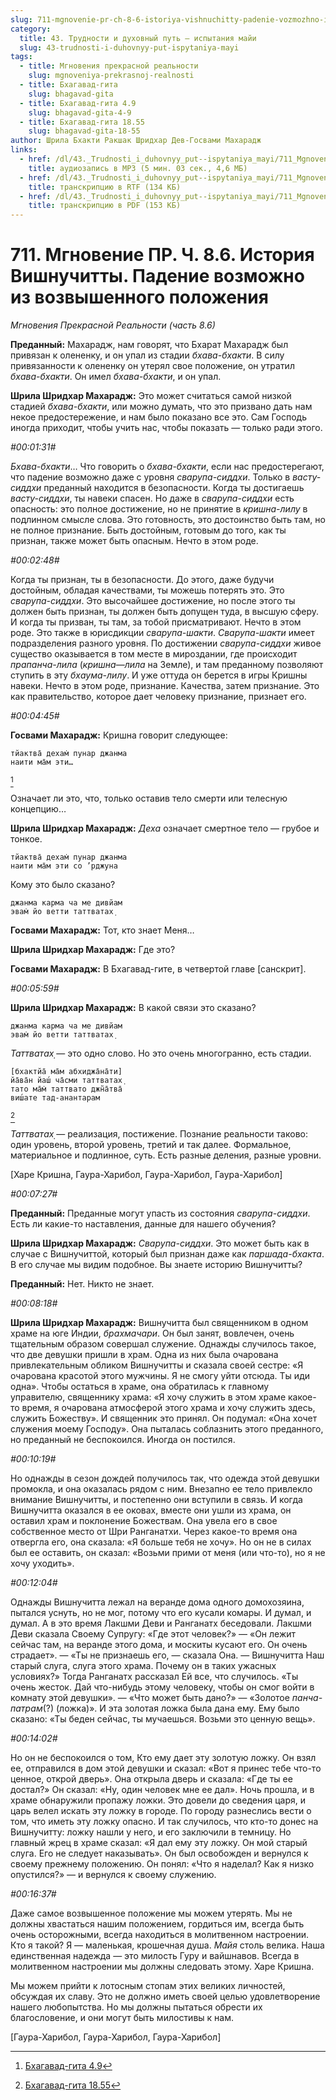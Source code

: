 ```yaml
---
slug: 711-mgnovenie-pr-ch-8-6-istoriya-vishnuchitty-padenie-vozmozhno-iz-vozvyshennogo-polozheniya
category:
  title: 43. Трудности и духовный путь — испытания майи
  slug: 43-trudnosti-i-duhovnyy-put-ispytaniya-mayi
tags:
  - title: Мгновения прекрасной реальности
    slug: mgnoveniya-prekrasnoj-realnosti
  - title: Бхагавад-гита
    slug: bhagavad-gita
  - title: Бхагавад-гита 4.9
    slug: bhagavad-gita-4-9
  - title: Бхагавад-гита 18.55
    slug: bhagavad-gita-18-55
author: Шрила Бхакти Ракшак Шридхар Дев-Госвами Махарадж
links:
  - href: /dl/43._Trudnosti_i_duhovnyy_put--ispytaniya_mayi/711_MgnoveniyaPR_8.6_SridharMj_Istorija_Vishnuchitty_Padenie_vozmozhno_iz_vozvyshennogo_polozhenija.mp3
    title: аудиозапись в MP3 (5 мин. 03 сек., 4,6 МБ)
  - href: /dl/43._Trudnosti_i_duhovnyy_put--ispytaniya_mayi/711_MgnoveniyaPR_8.6_SridharMj_Istorija_Vishnuchitty_Padenie_vozmozhno_iz_vozvyshennogo_polozhenija.rtf
    title: транскрипцию в RTF (134 КБ)
  - href: /dl/43._Trudnosti_i_duhovnyy_put--ispytaniya_mayi/711_MgnoveniyaPR_8.6_SridharMj_Istorija_Vishnuchitty_Padenie_vozmozhno_iz_vozvyshennogo_polozhenija.pdf
    title: транскрипцию в PDF (153 КБ)
---
```


# 711. Мгновение ПР. Ч. 8.6. История Вишнучитты. Падение возможно  из возвышенного положения

*Мгновения Прекрасной Реальности (часть 8.6)*

**Преданный:** Махарадж, нам говорят, что Бхарат Махарадж был привязан к олененку, и он упал из стадии *бхава-бхакти*. В силу привязанности к олененку он утерял свое положение, он утратил *бхава-бхакти*. Он имел *бхава-бхакти*, и он упал.

**Шрила Шридхар Махарадж:** Это может считаться самой низкой стадией *бхава-бхакти*, или можно думать, что это призвано дать нам некое предостережение, и нам было показано все это. Сам Господь иногда приходит, чтобы учить нас, чтобы показать — только ради этого.

*#00:01:31#*

*Бхава-бхакти*… Что говорить о *бхава-бхакти*, если нас предостерегают, что падение возможно даже с уровня *сварупа-сиддхи*. Только в *васту-сиддхи* преданный находится в безопасности. Когда ты достигаешь *васту-сиддхи*, ты навеки спасен. Но даже в *сварупа-сиддхи* есть опасность: это полное достижение, но не принятие в *кришна-лилу* в подлинном смысле слова. Это готовность, это достоинство быть там, но не полное признание. Быть достойным, готовым до того, как ты признан, также может быть опасным. Нечто в этом роде.

*#00:02:48#*

Когда ты признан, ты в безопасности. До этого, даже будучи достойным, обладая качествами, ты можешь потерять это. Это *сварупа-сиддхи*. Это высочайшее достижение, но после этого ты должен быть признан, ты должен быть допущен туда, в высшую сферу. И когда ты призван, ты там, за тобой присматривают. Нечто в этом роде. Это также в юрисдикции *сварупа-шакти*. *Сварупа-шакти* имеет подразделения разного уровня. По достижении *сварупа-сиддхи* живое существо оказывается в том месте в мироздании, где происходит *прапанча-лила* (*кришна*—*лила* на Земле), и там преданному позволяют ступить в эту *бхаума-лилу*. И уже оттуда он берется в игры Кришны навеки. Нечто в этом роде, признание. Качества, затем признание. Это как правительство, которое дает человеку признание, признает его.

*#00:04:45#*

**Госвами Махарадж:** Кришна говорит следующее:

    тйактва̄ дехам̇ пунар джанма
    наити ма̄м эти…
[^_ftn1]

Означает ли это, что, только оставив тело смерти или телесную концепцию…

**Шрила Шридхар Махарадж:** *Деха* означает смертное тело — грубое и тонкое.

    тйактва̄ дехам̇ пунар джанма
    наити ма̄м эти со ’рджуна

Кому это было сказано?

    джанма карма ча ме дивйам
    эвам̇ йо ветти таттватах̣

**Госвами Махарадж:** Тот, кто знает Меня…

**Шрила Шридхар Махарадж:** Где это?

**Госвами Махарадж:** В Бхагавад-гите, в четвертой главе [санскрит].

*#00:05:59#*

**Шрила Шридхар Махарадж:** В какой связи это сказано?

    джанма карма ча ме дивйам
    эвам̇ йо ветти таттватах̣

*Таттватах̣* — это одно слово. Но это очень многогранно, есть стадии.

    [бхактйа̄ ма̄м абхиджа̄на̄ти]
    йа̄ва̄н йаш́ ча̄сми таттватах̣
    тато ма̄м̇ таттвато джн̃а̄тва̄
    виш́ате тад-анантарам
[^_ftn2]

*Таттватах̣* — реализация, постижение. Познание реальности таково: один уровень, второй уровень, третий и так далее. Формальное, материальное и подлинное, суть. Есть разные деления, разные уровни.

[Харе Кришна, Гаура-Харибол, Гаура-Харибол, Гаура-Харибол]

*#00:07:27#*

**Преданный:** Преданные могут упасть из состояния *сварупа-сиддхи*. Есть ли какие-то наставления, данные для нашего обучения?

**Шрила Шридхар Махарадж:** *Сварупа-сиддхи*. Это может быть как в случае с Вишнучиттой, который был признан даже как *паршада-бхакта*. В его случае мы видим подобное. Вы знаете историю Вишнучитты?

**Преданный:** Нет. Никто не знает.

*#00:08:18#*

**Шрила Шридхар Махарадж:** Вишнучитта был священником в одном храме на юге Индии, *брахмачари*. Он был занят, вовлечен, очень тщательным образом совершал служение. Однажды случилось такое, что две девушки пришли в храм. Одна из них была очарована привлекательным обликом Вишнучитты и сказала своей сестре: «Я очарована красотой этого мужчины. Я не смогу уйти отсюда. Ты иди одна». Чтобы остаться в храме, она обратилась к главному управителю, священнику храма: «Я хочу служить в этом храме какое-то время, я очарована атмосферой этого храма и хочу служить здесь, служить Божеству». И священник это принял. Он подумал: «Она хочет служения моему Господу». Она пыталась соблазнить этого преданного, но преданный не беспокоился. Иногда он постился.

*#00:10:19#*

Но однажды в сезон дождей получилось так, что одежда этой девушки промокла, и она оказалась рядом с ним. Внезапно ее тело привлекло внимание Вишнучитты, и постепенно они вступили в связь. И когда Вишнучитта оказался в ее оковах, вместе они ушли из храма, он оставил храм и поклонение Божествам. Она увела его в свое собственное место от Шри Ранганатхи. Через какое-то время она отвергла его, она сказала: «Я больше тебя не хочу». Но он не в силах был ее оставить, он сказал: «Возьми прими от меня (или что-то), но я не хочу уходить».

*#00:12:04#*

Однажды Вишнучитта лежал на веранде дома одного домохозяина, пытался уснуть, но не мог, потому что его кусали комары. И думал, и думал. А в это время Лакшми Деви и Ранганатх беседовали. Лакшми Деви сказала Своему Супругу: «Где этот человек?» — «Он лежит сейчас там, на веранде этого дома, и москиты кусают его. Он очень страдает». — «Ты не признаешь его, — сказала Она. — Вишнучитта Наш старый слуга, слуга этого храма. Почему он в таких ужасных условиях?» Тогда Ранганатх рассказал Ей все, что случилось. «Ты очень жесток. Дай что-нибудь этому человеку, чтобы он смог войти в комнату этой девушки». — «Что может быть дано?» — «Золотое *панча-патрам*(?) (ложка)». И эта золотая ложка была дана ему. Ему было сказано: «Ты беден сейчас, ты мучаешься. Возьми это ценную вещь».

*#00:14:02#*

Но он не беспокоился о том, Кто ему дает эту золотую ложку. Он взял ее, отправился в дом этой девушки и сказал: «Вот я принес тебе что-то ценное, открой дверь». Она открыла дверь и сказала: «Где ты ее достал?» Он сказал: «Ну, один человек мне ее дал». Ночь прошла, и в храме обнаружили пропажу ложки. Это довели до сведения царя, и царь велел искать эту ложку в городе. По городу разнеслись вести о том, что иметь эту ложку опасно. И так случилось, что кто-то донес на Вишнучитту: ложку нашли у него, и его заключили в темницу. Но главный жрец в храме сказал: «Я дал ему эту ложку. Он мой старый слуга. Его не следует наказывать». Он был освобожден и вернулся к своему прежнему положению. Он понял: «Что я наделал? Как я низко опустился?» — и вернулся к своему служению.

*#00:16:37#*

Даже самое возвышенное положение мы можем утерять. Мы не должны хвастаться нашим положением, гордиться им, всегда быть очень осторожными, всегда находиться в молитвенном настроении. Кто я такой? Я — маленькая, крошечная душа. *Майя* столь велика. Наша единственная надежда — это милость Гуру и вайшнавов. Всегда в молитвенном настроении мы должны следовать этому. Харе Кришна.

Мы можем прийти к лотосным стопам этих великих личностей, обсуждая их славу. Это не должно иметь своей целью удовлетворение нашего любопытства. Но мы должны пытаться обрести их благословение, и они могут быть милостивы к нам.

[Гаура-Харибол, Гаура-Харибол, Гаура-Харибол]



[^_ftn1]: [Бхагавад-гита 4.9](../notes/bhagavad-gita/bhagavad-gita-4-9.md)

[^_ftn2]: [Бхагавад-гита 18.55](../notes/bhagavad-gita/bhagavad-gita-18-55.md)
